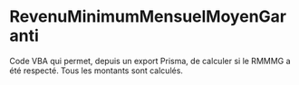 # RevenuMinimumMensuelMoyenGaranti
Code VBA qui permet, depuis un export Prisma, de calculer si le RMMMG a été respecté. Tous les montants sont calculés.
